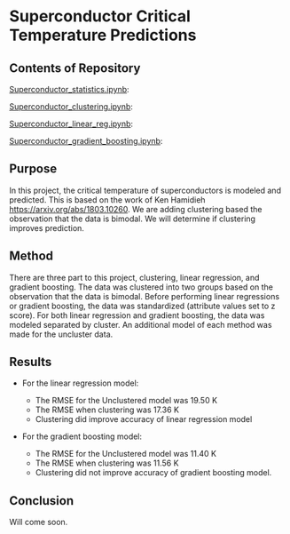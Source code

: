 #  Superconductor Critical Temperature Predictions
 
 
 
## Contents of Repository 
 
[Superconductor_statistics.ipynb](https://github.com/fullmetalchem15t/superconductors/blob/master/Superconductor_statistics.ipynb):
 
[Superconductor_clustering.ipynb](https://github.com/fullmetalchem15t/superconductors/blob/master/Superconductor_clustering.ipynb):
 
[Superconductor_linear_reg.ipynb](https://github.com/fullmetalchem15t/superconductors/blob/master/Superconductor_linear_reg.ipynb):
 
[Superconductor_gradient_boosting.ipynb](https://github.com/fullmetalchem15t/superconductors/blob/master/Superconductor_gradient_boosting.ipynb):
 
## Purpose
 
In this project, the critical temperature of superconductors is modeled and predicted. This is based on the work of Ken Hamidieh <https://arxiv.org/abs/1803.10260>. We are adding clustering based the observation that the data is bimodal. We will determine if clustering improves prediction.
 
## Method
 
There are three part to this project, clustering, linear regression, and gradient boosting. The data was clustered into two groups based on the observation that the data is bimodal. Before performing linear regressions or gradient boosting, the data was standardized (attribute values set to z score). For both linear regression and gradient boosting, the data was modeled separated by cluster. An additional model of each method was made for the uncluster data.
## Results

* For the linear regression model:
  - The RMSE for the Unclustered model was 19.50 K
  - The RMSE when clustering was 17.36 K
  - Clustering did improve accuracy of linear regression model
 
* For the gradient boosting model:
  - The RMSE for the Unclustered model was 11.40 K
  - The RMSE when clustering was 11.56 K
  - Clustering did not improve accuracy of gradient boosting model.

## Conclusion

Will come soon.
